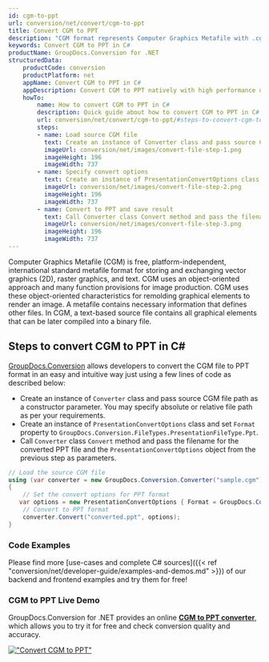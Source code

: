 ```yaml
---
id: cgm-to-ppt
url: conversion/net/convert/cgm-to-ppt
title: Convert CGM to PPT
description: "CGM format represents Computer Graphics Metafile with .cgm extension. Learn how to convert CGM to PPT file programmatically in C# language using GroupDocs.Conversion for .NET library."
keywords: Convert CGM to PPT in C#
productName: GroupDocs.Conversion for .NET
structuredData:
    productCode: conversion
    productPlatform: net
    appName: Convert CGM to PPT in C#
    appDescription: Convert CGM to PPT natively with high performance using C# language and server side GroupDocs.Conversion for .NET APIs, without the use of any software like Microsoft or Open Office.
    howTo:
        name: How to convert CGM to PPT in C# 
        description: Quick guide about how to convert CGM to PPT in C# with high performance and accuracy.
        url: conversion/net/convert/cgm-to-ppt/#steps-to-convert-cgm-to-ppt-in-c
        steps:
        - name: Load source CGM file 
          text: Create an instance of Converter class and pass source CGM file path as a constructor parameter. You may specify absolute or relative file path as per your requirements. 
          imageUrl: conversion/net/images/convert-file-step-1.png
          imageHeight: 196
          imageWidth: 737
        - name: Specify convert options 
          text: Create an instance of PresentationConvertOptions class.
          imageUrl: conversion/net/images/convert-file-step-2.png
          imageHeight: 196
          imageWidth: 737
        - name: Convert to PPT and save result 
          text: Call Converter class Convert method and pass the filename for the converted HTML file and the PresentationConvertOptions object from the previous step as parameters.
          imageUrl: conversion/net/images/convert-file-step-3.png
          imageHeight: 196
          imageWidth: 737
---
```


Computer Graphics Metafile (CGM) is free, platform-independent, international standard metafile format for storing and exchanging vector graphics (2D), raster graphics, and text. CGM uses an object-oriented approach and many function provisions for image production. CGM uses these object-oriented characteristics for remolding graphical elements to render an image. A metafile contains necessary information that defines other files. In CGM, a text-based source file contains all graphical elements that can be later compiled into a binary file.

## Steps to convert CGM to PPT in C#

[GroupDocs.Conversion](https://products.groupdocs.com/conversion/net) allows developers to convert the CGM file to PPT format in an easy and intuitive way just using a few lines of code as described below:

* Create an instance of `Converter` class and pass source CGM file path as a constructor parameter. You may specify absolute or relative file path as per your requirements. 
* Create an instance of `PresentationConvertOptions` class and set `Format` property to `GroupDocs.Conversion.FileTypes.PresentationFileType.Ppt`.
* Call `Converter` class `Convert` method and pass the filename for the converted PPT file and the `PresentationConvertOptions` object from the previous step as parameters.

```csharp
// Load the source CGM file
using (var converter = new GroupDocs.Conversion.Converter("sample.cgm"))
{
    // Set the convert options for PPT format
   var options = new PresentationConvertOptions { Format = GroupDocs.Conversion.FileTypes.PresentationFileType.Ppt };
    // Convert to PPT format
    converter.Convert("converted.ppt", options);
}
```

### Code Examples

Please find more [use-cases and complete C# sources]({{< ref "conversion/net/developer-guide/examples-and-demos.md" >}}) of our backend and frontend examples and try them for free!

### CGM to PPT Live Demo

GroupDocs.Conversion for .NET provides an online [**CGM to PPT converter**](https://products.groupdocs.app/conversion/cgm-to-ppt), which allows you to try it for free and check conversion quality and accuracy.

[!["Convert CGM to PPT"](conversion/net/images/convert-to-ppt/convert-cgm-to-ppt.png)](https://products.groupdocs.app/conversion/cgm-to-ppt)